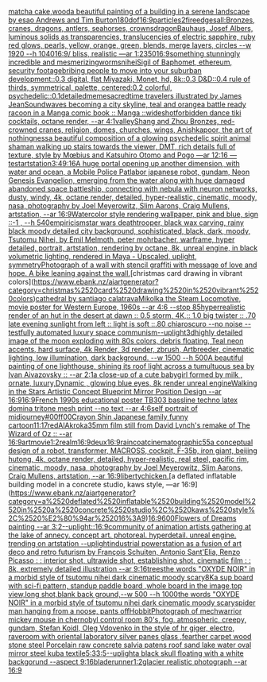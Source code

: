 [matcha cake,wood](https://www.ebank.nz/aiartgenerator?category=matcha%2520cake%2Cwood)[a beautiful painting of a building in a serene landscape by esao Andrews and Tim Burton](https://www.ebank.nz/aiartgenerator?category=a%2520beautiful%2520painting%2520of%2520a%2520building%2520in%2520a%2520serene%2520landscape%2520by%2520esao%2520Andrews%2520and%2520Tim%2520Burton)[180](https://www.ebank.nz/aiartgenerator?category=180)[dof](https://www.ebank.nz/aiartgenerator?category=dof)[16:9](https://www.ebank.nz/aiartgenerator?category=16%3A9)[particles](https://www.ebank.nz/aiartgenerator?category=particles)[2](https://www.ebank.nz/aiartgenerator?category=2)[fire](https://www.ebank.nz/aiartgenerator?category=fire)[edges](https://www.ebank.nz/aiartgenerator?category=edges)[all:Bronzes, cranes, dragons, antlers, seahorses, crowns](https://www.ebank.nz/aiartgenerator?category=all%3ABronzes%2C%2520cranes%2C%2520dragons%2C%2520antlers%2C%2520seahorses%2C%2520crowns)[dragon](https://www.ebank.nz/aiartgenerator?category=dragon)[Bauhaus, Josef Albers, luminous solids as transparencies, translucencies of electric sapphire, ruby red glows, pearls, yellow, orange, green, blends, merge layers, circles --w 1920 --h 1040](https://www.ebank.nz/aiartgenerator?category=Bauhaus%2C%2520Josef%2520Albers%2C%2520luminous%2520solids%2520as%2520transparencies%2C%2520translucencies%2520of%2520electric%2520sapphire%2C%2520ruby%2520red%2520glows%2C%2520pearls%2C%2520yellow%2C%2520orange%2C%2520green%2C%2520blends%2C%2520merge%2520layers%2C%2520circles%2520--w%25201920%2520--h%25201040)[16:9](https://www.ebank.nz/aiartgenerator?category=16%3A9)[/ bliss, realistic —ar 1:2](https://www.ebank.nz/aiartgenerator?category=/%2520bliss%2C%2520realistic%2520%E2%80%94ar%25201%3A2)[350](https://www.ebank.nz/aiartgenerator?category=350)[16:9](https://www.ebank.nz/aiartgenerator?category=16%3A9)[something stunningly incredible and mesmerizing](https://www.ebank.nz/aiartgenerator?category=something%2520stunningly%2520incredible%2520and%2520mesmerizing)[worms](https://www.ebank.nz/aiartgenerator?category=worms)[nihei](https://www.ebank.nz/aiartgenerator?category=nihei)[Sigil of Baphomet, ethereum, security footage](https://www.ebank.nz/aiartgenerator?category=Sigil%2520of%2520Baphomet%2C%2520ethereum%2C%2520security%2520footage)[bribing people to move into your suburban development::0.3 digital, flat Miyazaki, Monet, hd, 8k::0.3 D&D::0.4 rule of thirds, symmetrical, palette, centered:0.2 colorful, psychedelic::0.1](https://www.ebank.nz/aiartgenerator?category=bribing%2520people%2520to%2520move%2520into%2520your%2520suburban%2520development%3A%3A0.3%2520digital%2C%2520flat%2520Miyazaki%2C%2520Monet%2C%2520hd%2C%25208k%3A%3A0.3%2520D%26D%3A%3A0.4%2520rule%2520of%2520thirds%2C%2520symmetrical%2C%2520palette%2C%2520centered%3A0.2%2520colorful%2C%2520psychedelic%3A%3A0.1)[detailed](https://www.ebank.nz/aiartgenerator?category=detailed)[](https://www.ebank.nz/aiartgenerator?category=)[meme](https://www.ebank.nz/aiartgenerator?category=meme)[sacred](https://www.ebank.nz/aiartgenerator?category=sacred)[time travelers illustrated by James Jean](https://www.ebank.nz/aiartgenerator?category=time%2520travelers%2520illustrated%2520by%2520James%2520Jean)[Soundwaves becoming a city skyline, teal and orange](https://www.ebank.nz/aiartgenerator?category=Soundwaves%2520becoming%2520a%2520city%2520skyline%2C%2520teal%2520and%2520orange)[a battle ready racoon in a Manga comic book :: Manga ::](https://www.ebank.nz/aiartgenerator?category=a%2520battle%2520ready%2520racoon%2520in%2520a%2520Manga%2520comic%2520book%2520%3A%3A%2520Manga%2520%3A%3A)[wideshot](https://www.ebank.nz/aiartgenerator?category=wideshot)[](https://www.ebank.nz/aiartgenerator?category=)[forbidden dance tiki cocktails, octane render, --ar 4:1](https://www.ebank.nz/aiartgenerator?category=forbidden%2520dance%2520tiki%2520cocktails%2C%2520octane%2520render%2C%2520--ar%25204%3A1)[valley](https://www.ebank.nz/aiartgenerator?category=valley)[Shang and Zhou Bronzes, red-crowned cranes, religion, domes, churches, wings, Anishkapoor, the art of nothingness](https://www.ebank.nz/aiartgenerator?category=Shang%2520and%2520Zhou%2520Bronzes%2C%2520red-crowned%2520cranes%2C%2520religion%2C%2520domes%2C%2520churches%2C%2520wings%2C%2520Anishkapoor%2C%2520the%2520art%2520of%2520nothingness)[a beautiful composition of a glowing psychedelic spirit animal shaman walking up stairs towards the viewer, DMT,  rich details full of texture, style by Mœbius and Katsuhiro Otomo and Pogo —ar 12:16 —test](https://www.ebank.nz/aiartgenerator?category=a%2520beautiful%2520composition%2520of%2520a%2520glowing%2520psychedelic%2520spirit%2520animal%2520shaman%2520walking%2520up%2520stairs%2520towards%2520the%2520viewer%2C%2520DMT%2C%2520%2520rich%2520details%2520full%2520of%2520texture%2C%2520style%2520by%2520M%C5%93bius%2520and%2520Katsuhiro%2520Otomo%2520and%2520Pogo%2520%E2%80%94ar%252012%3A16%2520%E2%80%94test)[artstation](https://www.ebank.nz/aiartgenerator?category=artstation)[3:4](https://www.ebank.nz/aiartgenerator?category=3%3A4)[9:16](https://www.ebank.nz/aiartgenerator?category=9%3A16)[A huge portal opening up another dimension, with water and ocean, a Mobile Police Patlabor japanese robot, gundam, Neon Genesis Evangelion, emerging from the water along with huge damaged abandoned space battleship, connecting with nebula with neuron networks, dusty, windy, 4k, octane render, detailed, hyper-realistic, cinematic, moody, nasa, photography by Joel Meyerowitz, Slim Aarons, Craig Mullens, artstation, --ar 16:9](https://www.ebank.nz/aiartgenerator?category=A%2520huge%2520portal%2520opening%2520up%2520another%2520dimension%2C%2520with%2520water%2520and%2520ocean%2C%2520a%2520Mobile%2520Police%2520Patlabor%2520japanese%2520robot%2C%2520gundam%2C%2520Neon%2520Genesis%2520Evangelion%2C%2520emerging%2520from%2520the%2520water%2520along%2520with%2520huge%2520damaged%2520abandoned%2520space%2520battleship%2C%2520connecting%2520with%2520nebula%2520with%2520neuron%2520networks%2C%2520dusty%2C%2520windy%2C%25204k%2C%2520octane%2520render%2C%2520detailed%2C%2520hyper-realistic%2C%2520cinematic%2C%2520moody%2C%2520nasa%2C%2520photography%2520by%2520Joel%2520Meyerowitz%2C%2520Slim%2520Aarons%2C%2520Craig%2520Mullens%2C%2520artstation%2C%2520--ar%252016%3A9)[Watercolor style rendering wallpaper, pink and blue, sign ::-1 ,  --h 540](https://www.ebank.nz/aiartgenerator?category=Watercolor%2520style%2520rendering%2520wallpaper%2C%2520pink%2520and%2520blue%2C%2520sign%2520%3A%3A-1%2520%2C%2520%2520--h%2520540)[empiricism](https://www.ebank.nz/aiartgenerator?category=empiricism)[star wars deathtrooper, black wax carving, rainy black moody detailed city background, sophisticated, black, dark, moody, Tsutomu Nihei, by Emil Melmoth, peter mohrbacher, warframe, hyper detailed, portrait, artstation, rendering by octane, 8k, unreal engine, in black volumetric lighting, rendered in Maya - Upscaled, uplight, symmetry](https://www.ebank.nz/aiartgenerator?category=star%2520wars%2520deathtrooper%2C%2520black%2520wax%2520carving%2C%2520rainy%2520black%2520moody%2520detailed%2520city%2520background%2C%2520sophisticated%2C%2520black%2C%2520dark%2C%2520moody%2C%2520Tsutomu%2520Nihei%2C%2520by%2520Emil%2520Melmoth%2C%2520peter%2520mohrbacher%2C%2520warframe%2C%2520hyper%2520detailed%2C%2520portrait%2C%2520artstation%2C%2520rendering%2520by%2520octane%2C%25208k%2C%2520unreal%2520engine%2C%2520in%2520black%2520volumetric%2520lighting%2C%2520rendered%2520in%2520Maya%2520-%2520Upscaled%2C%2520uplight%2C%2520symmetry)[Photograph of a wall with stencil graffiti with message of love and hope. A bike leaning against the wall.](https://www.ebank.nz/aiartgenerator?category=Photograph%2520of%2520a%2520wall%2520with%2520stencil%2520graffiti%2520with%2520message%2520of%2520love%2520and%2520hope.%2520A%2520bike%2520leaning%2520against%2520the%2520wall.)[christmas card drawing in vibrant colors](https://www.ebank.nz/aiartgenerator?category=christmas%2520card%2520drawing%2520in%2520vibrant%2520colors)[cathedral by santiago calatrava](https://www.ebank.nz/aiartgenerator?category=cathedral%2520by%2520santiago%2520calatrava)[Mikolka the Steam Locomotive, movie poster for Western Europe, 1960s --ar 4:6 --stop 85](https://www.ebank.nz/aiartgenerator?category=Mikolka%2520the%2520Steam%2520Locomotive%2C%2520movie%2520poster%2520for%2520Western%2520Europe%2C%25201960s%2520--ar%25204%3A6%2520--stop%252085)[hyperrealistic render of an hut in the desert at dawn :: 0.5 storm, 4K,:: 1.0 big twister :: .70 late evening sunlight from left :: light is soft ::.80 chiaroscuro  --no noise  --test](https://www.ebank.nz/aiartgenerator?category=hyperrealistic%2520render%2520of%2520an%2520hut%2520in%2520the%2520desert%2520at%2520dawn%2520%3A%3A%25200.5%2520storm%2C%25204K%2C%3A%3A%25201.0%2520big%2520twister%2520%3A%3A%2520.70%2520late%2520evening%2520sunlight%2520from%2520left%2520%3A%3A%2520light%2520is%2520soft%2520%3A%3A.80%2520chiaroscuro%2520%2520--no%2520noise%2520%2520--test)[fully automated luxury space communism](https://www.ebank.nz/aiartgenerator?category=fully%2520automated%2520luxury%2520space%2520communism)[--uplight](https://www.ebank.nz/aiartgenerator?category=--uplight)[3d](https://www.ebank.nz/aiartgenerator?category=3d)[highly detailed image of the moon exploding with 80s colors, debris floating, Teal neon accents, hard surface, 4k Render, 3d render, zbrush, Artbreeder, cinematic lighting, low illumination, dark background. --w 1500 --h 500](https://www.ebank.nz/aiartgenerator?category=highly%2520detailed%2520image%2520of%2520the%2520moon%2520exploding%2520with%252080s%2520colors%2C%2520debris%2520floating%2C%2520Teal%2520neon%2520accents%2C%2520hard%2520surface%2C%25204k%2520Render%2C%25203d%2520render%2C%2520zbrush%2C%2520Artbreeder%2C%2520cinematic%2520lighting%2C%2520low%2520illumination%2C%2520dark%2520background.%2520--w%25201500%2520--h%2520500)[A beautiful painting of one lighthouse, shining its roof light across a tumultuous sea by Ivan Aivazovsky :: --ar 2:1](https://www.ebank.nz/aiartgenerator?category=A%2520beautiful%2520painting%2520of%2520one%2520lighthouse%2C%2520shining%2520its%2520roof%2520light%2520across%2520a%2520tumultuous%2520sea%2520by%2520Ivan%2520Aivazovsky%2520%3A%3A%2520--ar%25202%3A1)[a close-up of a cute babygirl formed by milk ,  ornate,  luxury,Dynamic , glowing  blue eyes,  8k render unreal engine](https://www.ebank.nz/aiartgenerator?category=a%2520close-up%2520of%2520a%2520cute%2520babygirl%2520formed%2520by%2520milk%2520%2C%2520%2520ornate%2C%2520%2520luxury%2CDynamic%2520%2C%2520glowing%2520%2520blue%2520eyes%2C%2520%25208k%2520render%2520unreal%2520engine)[Walking in the Stars Artistic Concept Blueprint Mirror Position Design --ar 16:9](https://www.ebank.nz/aiartgenerator?category=Walking%2520in%2520the%2520Stars%2520Artistic%2520Concept%2520Blueprint%2520Mirror%2520Position%2520Design%2520--ar%252016%3A9)[16:9](https://www.ebank.nz/aiartgenerator?category=16%3A9)[French 1990s educational poster TB303 bassline techno latex domina tritone mesh print --no text --ar 4:6](https://www.ebank.nz/aiartgenerator?category=French%25201990s%2520educational%2520poster%2520TB303%2520bassline%2520techno%2520latex%2520domina%2520tritone%2520mesh%2520print%2520--no%2520text%2520--ar%25204%3A6)[self portrait of midjourney](https://www.ebank.nz/aiartgenerator?category=self%2520portrait%2520of%2520midjourney)[#00ff00](https://www.ebank.nz/aiartgenerator?category=%2300ff00)[Crayon Shin Japanese family funny cartoon](https://www.ebank.nz/aiartgenerator?category=Crayon%2520Shin%2520Japanese%2520family%2520funny%2520cartoon)[11:17](https://www.ebank.nz/aiartgenerator?category=11%3A17)[red](https://www.ebank.nz/aiartgenerator?category=red)[AlAkroka](https://www.ebank.nz/aiartgenerator?category=AlAkroka)[35mm film still from David Lynch's remake of The Wizard of Oz :: --ar 16:9](https://www.ebank.nz/aiartgenerator?category=35mm%2520film%2520still%2520from%2520David%2520Lynch%27s%2520remake%2520of%2520The%2520Wizard%2520of%2520Oz%2520%3A%3A%2520--ar%252016%3A9)[art](https://www.ebank.nz/aiartgenerator?category=art)[movie](https://www.ebank.nz/aiartgenerator?category=movie)[1:2](https://www.ebank.nz/aiartgenerator?category=1%3A2)[realm](https://www.ebank.nz/aiartgenerator?category=realm)[16:9](https://www.ebank.nz/aiartgenerator?category=16%3A9)[deux](https://www.ebank.nz/aiartgenerator?category=deux)[16:9](https://www.ebank.nz/aiartgenerator?category=16%3A9)[raincoat](https://www.ebank.nz/aiartgenerator?category=raincoat)[cinematographic](https://www.ebank.nz/aiartgenerator?category=cinematographic)[55](https://www.ebank.nz/aiartgenerator?category=55)[a conceptual design of a robot, transformer, MACROSS, cockpit, F-35b, iron giant, beijing hutong, 4k, octane render, detailed, hyper-realistic, real steel, pacific rim, cinematic, moody, nasa, photography by Joel Meyerowitz, Slim Aarons, Craig Mullens, artstation, --ar 16:9](https://www.ebank.nz/aiartgenerator?category=a%2520conceptual%2520design%2520of%2520a%2520robot%2C%2520transformer%2C%2520MACROSS%2C%2520cockpit%2C%2520F-35b%2C%2520iron%2520giant%2C%2520beijing%2520hutong%2C%25204k%2C%2520octane%2520render%2C%2520detailed%2C%2520hyper-realistic%2C%2520real%2520steel%2C%2520pacific%2520rim%2C%2520cinematic%2C%2520moody%2C%2520nasa%2C%2520photography%2520by%2520Joel%2520Meyerowitz%2C%2520Slim%2520Aarons%2C%2520Craig%2520Mullens%2C%2520artstation%2C%2520--ar%252016%3A9)[liberty](https://www.ebank.nz/aiartgenerator?category=liberty)[chicken.](https://www.ebank.nz/aiartgenerator?category=chicken.)[a deflated inflatable building model in a concrete studio, kaws style, —ar 16:9](https://www.ebank.nz/aiartgenerator?category=a%2520deflated%2520inflatable%2520building%2520model%2520in%2520a%2520concrete%2520studio%2C%2520kaws%2520style%2C%2520%E2%80%94ar%252016%3A9)[16:9](https://www.ebank.nz/aiartgenerator?category=16%3A9)[600](https://www.ebank.nz/aiartgenerator?category=600)[Flowers of Dreams painting --ar 3:2](https://www.ebank.nz/aiartgenerator?category=Flowers%2520of%2520Dreams%2520painting%2520--ar%25203%3A2)[--uplight](https://www.ebank.nz/aiartgenerator?category=--uplight)[::](https://www.ebank.nz/aiartgenerator?category=%3A%3A)[16:9](https://www.ebank.nz/aiartgenerator?category=16%3A9)[community of animation artists gathering at the lake of annecy. concept art. photoreal. hyperdetail. unreal engine. trending on artstation --uplight](https://www.ebank.nz/aiartgenerator?category=community%2520of%2520animation%2520artists%2520gathering%2520at%2520the%2520lake%2520of%2520annecy.%2520concept%2520art.%2520photoreal.%2520hyperdetail.%2520unreal%2520engine.%2520trending%2520on%2520artstation%2520--uplight)[industrial powerstation as a fusion of art deco and retro futurism by François Schuiten, Antonio Sant'Elia, Renzo Picasso : : interior shot, ultrawide shot, establishing shot, cinematic film : : 8k, extremely detailed illustration --ar 9:16](https://www.ebank.nz/aiartgenerator?category=industrial%2520powerstation%2520as%2520a%2520fusion%2520of%2520art%2520deco%2520and%2520retro%2520futurism%2520by%2520Fran%C3%A7ois%2520Schuiten%2C%2520Antonio%2520Sant%27Elia%2C%2520Renzo%2520Picasso%2520%3A%2520%3A%2520interior%2520shot%2C%2520ultrawide%2520shot%2C%2520establishing%2520shot%2C%2520cinematic%2520film%2520%3A%2520%3A%25208k%2C%2520extremely%2520detailed%2520illustration%2520--ar%25209%3A16)[trees](https://www.ebank.nz/aiartgenerator?category=trees)[the words "OXYDE NOIR" in a morbid style of tsutomu nihei dark cinematic moody scary](https://www.ebank.nz/aiartgenerator?category=the%2520words%2520%22OXYDE%2520NOIR%22%2520in%2520a%2520morbid%2520style%2520of%2520tsutomu%2520nihei%2520dark%2520cinematic%2520moody%2520scary)[8K](https://www.ebank.nz/aiartgenerator?category=8K)[a sup board with sci-fi pattern, standup paddle board ,whole board in the image,top view,long shot,blank back ground,--w 500 --h 1000](https://www.ebank.nz/aiartgenerator?category=a%2520sup%2520board%2520with%2520sci-fi%2520pattern%2C%2520standup%2520paddle%2520board%2520%2Cwhole%2520board%2520in%2520the%2520image%2Ctop%2520view%2Clong%2520shot%2Cblank%2520back%2520ground%2C--w%2520500%2520--h%25201000)[the words "OXYDE NOIR" in a morbid style of tsutomu nihei dark cinematic moody scary](https://www.ebank.nz/aiartgenerator?category=the%2520words%2520%22OXYDE%2520NOIR%22%2520in%2520a%2520morbid%2520style%2520of%2520tsutomu%2520nihei%2520dark%2520cinematic%2520moody%2520scary)[spider man hanging from a noose, pants off](https://www.ebank.nz/aiartgenerator?category=spider%2520man%2520hanging%2520from%2520a%2520noose%2C%2520pants%2520off)[Hobbit](https://www.ebank.nz/aiartgenerator?category=Hobbit)[Photograph of mechwarrior mickey mouse in chernobyl control room 80's, fog, atmospheric, creepy,  gundam,  Stefan Koidl, Oleg Vdovenko in the style of hr giger, electro, rave](https://www.ebank.nz/aiartgenerator?category=Photograph%2520of%2520mechwarrior%2520mickey%2520mouse%2520in%2520chernobyl%2520control%2520room%252080%27s%2C%2520fog%2C%2520atmospheric%2C%2520creepy%2C%2520%2520gundam%2C%2520%2520Stefan%2520Koidl%2C%2520Oleg%2520Vdovenko%2520in%2520the%2520style%2520of%2520hr%2520giger%2C%2520electro%2C%2520rave)[room with oriental laboratory  silver panes glass  ,fearther carpet wood stone steel Porcelain raw  concrete salvia patens roof sand lake water oval mirror steel kuba textile](https://www.ebank.nz/aiartgenerator?category=room%2520with%2520oriental%2520laboratory%2520%2520silver%2520panes%2520glass%2520%2520%2Cfearther%2520carpet%2520wood%2520stone%2520steel%2520Porcelain%2520raw%2520%2520concrete%2520salvia%2520patens%2520roof%2520sand%2520lake%2520water%2520oval%2520mirror%2520steel%2520kuba%2520textile)[5:3](https://www.ebank.nz/aiartgenerator?category=5%3A3)[3:5](https://www.ebank.nz/aiartgenerator?category=3%3A5)[--uplight](https://www.ebank.nz/aiartgenerator?category=--uplight)[a black skull floating with a white backgorund --aspect 9:16](https://www.ebank.nz/aiartgenerator?category=a%2520black%2520skull%2520floating%2520with%2520a%2520white%2520backgorund%2520--aspect%25209%3A16)[bladerunner](https://www.ebank.nz/aiartgenerator?category=bladerunner)[1:2](https://www.ebank.nz/aiartgenerator?category=1%3A2)[glacier realistic photograph --ar 16:9](https://www.ebank.nz/aiartgenerator?category=glacier%2520realistic%2520photograph%2520--ar%252016%3A9)